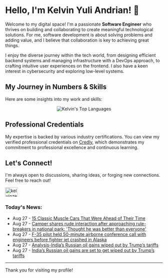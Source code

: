 # Hello, I'm Kelvin Yuli Andrian! 👋

Welcome to my digital space! I'm a passionate **Software Engineer** who thrives on building and collaborating to create meaningful technological solutions. For me, software development is about solving problems and adding value, and I believe that collaboration is key to achieving great things.

I enjoy the diverse journey within the tech world, from designing efficient backend systems and managing infrastructure with a DevOps approach, to crafting intuitive user experiences on the frontend. I also have a keen interest in cybersecurity and exploring low-level systems.

## My Journey in Numbers & Skills

Here are some insights into my work and skills:

<p align="center">
  <img src="https://github-readme-stats.vercel.app/api/top-langs/?username=kelvinzer0&layout=compact&theme=radical" alt="Kelvin's Top Languages" />
</p>

## Professional Credentials

My expertise is backed by various industry certifications. You can view my verified professional credentials on [Credly](https://www.credly.com/users/kelvin-yuli-andrian/badges), which demonstrates my commitment to professional excellence and continuous learning.

## Let's Connect!

I'm always open to discussions, sharing ideas, or forging new connections. Feel free to reach out!

<p align="left">
    <a href="https://linkedin.com/in/kelvinzero" target="blank"><img align="center" src="https://cdn.jsdelivr.net/npm/simple-icons@3.0.1/icons/linkedin.svg" alt="kelvinzero" height="30" width="40" /></a>
</p>

### Today's News:

<!-- feed start -->
- Aug 27 - [15 Classic Muscle Cars That Were Ahead of Their Time](https://autos.yahoo.com/articles/15-classic-muscle-cars-were-155241949.html)
- Aug 27 - [Camper shares rude interaction after approaching rule-breakers in national park: 'Thought he was better than everyone'](https://www.yahoo.com/news/articles/camper-shares-rude-interaction-approaching-101000376.html)
- Aug 27 - [F-35 pilot held 50-minute airborne conference call with engineers before fighter jet crashed in Alaska](https://www.yahoo.com/news/articles/f-35-pilot-held-50-060019184.html)
- Aug 27 - [Analysis-India’s Russian oil gains wiped out by Trump’s tariffs](https://finance.yahoo.com/news/analysis-india-russian-oil-gains-063634260.html)
- Aug 27 - [India’s Russian oil gains are set to get wiped out by Trump’s tariffs](https://finance.yahoo.com/news/analysis-india-russian-oil-gains-063634235.html)
<!-- feed end -->

---

Thank you for visiting my profile!
